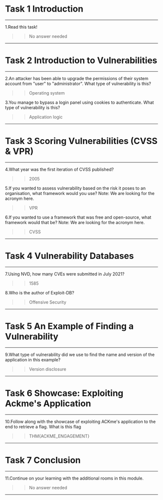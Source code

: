 # Task 1 Introduction
----

1.Read this task!
>>No answer needed

----

# Task 2 Introduction to Vulnerabilities
----

2.An attacker has been able to upgrade the permissions of their system account from "user" to "administrator". What type of vulnerability is this?
>>Operating system

3.You manage to bypass a login panel using cookies to authenticate. What type of vulnerability is this?
>>Application logic

----

# Task 3 Scoring Vulnerabilities (CVSS & VPR)
-----

4.What year was the first iteration of CVSS published?
>>2005

5.If you wanted to assess vulnerability based on the risk it poses to an organisation, what framework would you use?
Note: We are looking for the acronym here.
>>VPR

6.If you wanted to use a framework that was free and open-source, what framework would that be?
Note: We are looking for the acronym here.
>>CVSS

----

# Task 4 Vulnerability Databases
----

7.Using NVD, how many CVEs were submitted in July 2021?
>>1585

8.Who is the author of Exploit-DB?
>>Offensive Security

----

# Task 5 An Example of Finding a Vulnerability
----

9.What type of vulnerability did we use to find the name and version of the application in this example?
>>Version disclosure

----

# Task 6 Showcase: Exploiting Ackme's Application
----

10.Follow along with the showcase of exploiting ACKme's application to the end to retrieve a flag. What is this flag
>>THM{ACKME_ENGAGEMENT}

----

# Task 7 Conclusion
----

11.Continue on your learning with the additional rooms in this module.
>>No answer needed

----